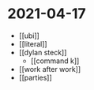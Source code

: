 # 2021-04-17

- [[ubi]]
- [[literal]]
- [[dylan steck]]
  - [[command k]]
- [[work after work]]
- [[parties]]
